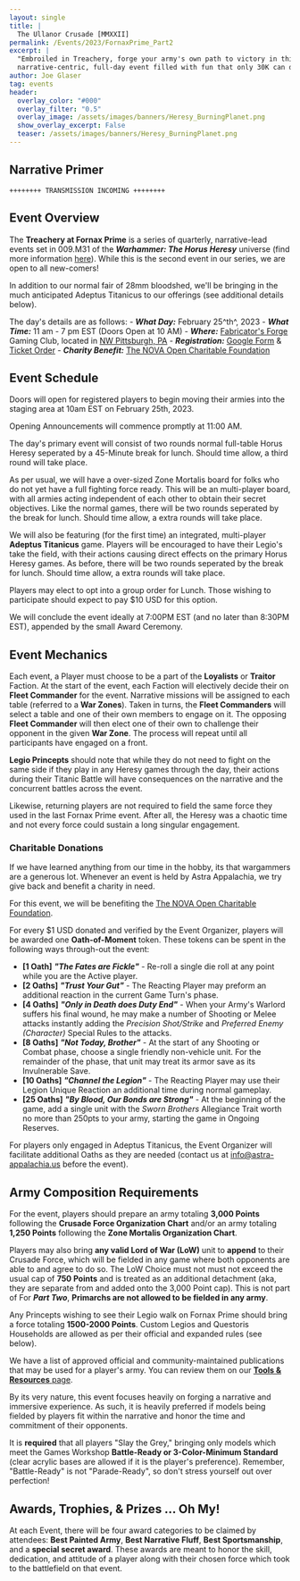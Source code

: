 ```yaml
---
layout: single
title: |
  The Ullanor Crusade [MMXXII]
permalink: /Events/2023/FornaxPrime_Part2
excerpt: |
  "Embroiled in Treachery, forge your army's own path to victory in this
  narrative-centric, full-day event filled with fun that only 30K can deliever!" 
author: Joe Glaser
tag: events
header:
  overlay_color: "#000"
  overlay_filter: "0.5"
  overlay_image: /assets/images/banners/Heresy_BurningPlanet.png
  show_overlay_excerpt: False
  teaser: /assets/images/banners/Heresy_BurningPlanet.png
---
```


## Narrative Primer

```
++++++++ TRANSMISSION INCOMING ++++++++
```

## Event Overview
The **Treachery at Fornax Prime** is a series of quarterly, narrative-lead events set in 009.M31 of the ***Warhammer: The Horus Heresy*** universe (find more information [here](https://thehorusheresy.com/)). While this is the second event in our series, we are open to all new-comers!

In addition to our normal fair of 28mm bloodshed, we'll be bringing in the much anticipated Adeptus Titanicus to our offerings (see additional details below).

The day's details are as follows:
    - ***What Day:*** February 25^th^, 2023
    - ***What Time:*** 11 am - 7 pm EST (Doors Open at 10 AM)
    - ***Where:*** [Fabricator's Forge](https://www.fabricatorsforge.com/) Gaming Club, located in [NW Pittsburgh, PA](https://goo.gl/maps/du8v2eY2vxVW6YPi7)
    - ***Registration:*** [Google Form](https://forms.gle/uCZwuXsBVJ3u8iwR8) & [Ticket Order](https://square.link/u/8K7DnJCO)
    - ***Charity Benefit:*** [The NOVA Open Charitable Foundation](https://www.novaopenfoundation.org/about)

## Event Schedule
Doors will open for registered players to begin moving their armies into the staging area at 10am EST on February 25th, 2023.

Opening Announcements will commence promptly at 11:00 AM.

The day's primary event will consist of two rounds normal full-table Horus Heresy seperated by a 45-Minute break for lunch. Should time allow, a third round will take place.

As per usual, we will have a over-sized Zone Mortalis board for folks who do not yet have a full fighting force ready. This will be an multi-player board, with all armies acting independent of each other to obtain their secret objectives. Like the normal games, there will be two rounds seperated by the break for lunch. Should time allow, a extra rounds will take place.

We will also be featuring (for the first time) an integrated, multi-player **Adeptus Titanicus** game. Players will be encouraged to have their Legio's take the field, with their actions causing direct effects on the primary Horus Heresy games. As before, there will be two rounds seperated by the break for lunch. Should time allow, a extra rounds will take place.

Players may elect to opt into a group order for Lunch. Those wishing to participate should expect to pay $10 USD for this option.

We will conclude the event ideally at 7:00PM EST (and no later than 8:30PM EST), appended by the small Award Ceremony.

## Event Mechanics
Each event, a Player must choose to be a part of the **Loyalists** or **Traitor** Faction. At the start of the event, each Faction will electively decide their on **Fleet Commander** for the event. Narrative missions will be assigned to each table (referred to a **War Zones**). Taken in turns, the **Fleet Commanders** will select a table and one of their own members to engage on it. The opposing **Fleet Commander** will then elect one of their own to challenge their opponent in the given **War Zone**. The process will repeat until all participants have engaged on a front. 

**Legio Princepts** should note that while they do not need to fight on the same side if they play in any Heresy games through the day, their actions during their Titanic Battle will have consequences on the narrative and the concurrent battles across the event.

Likewise, returning players  are not required to field the same force they used in the last Fornax Prime event. After all, the Heresy was a chaotic time and not every force could sustain a long singular engagement.

### Charitable Donations
If we have learned anything from our time in the hobby, its that wargammers are a generous lot. Whenever an event is held by Astra Appalachia, we try give back and benefit a charity in need.

For this event, we will be benefiting the [The NOVA Open Charitable Foundation](https://www.novaopenfoundation.org/about).

For every $1 USD donated and verified by the Event Organizer, players will be awarded one **Oath-of-Moment** token. These tokens can be spent in the following ways through-out the event:

- **[1 Oath]** ***"The Fates are Fickle"*** - Re-roll a single die roll at any point while you are the Active player.
- **[2 Oaths]** ***"Trust Your Gut"*** - The Reacting Player may preform an additional reaction in the current Game Turn's phase.
- **[4 Oaths]** ***"Only in Death does Duty End"*** - When your Army's Warlord suffers his final wound, he may make a number of Shooting or Melee attacks instantly adding the *Precision Shot/Strike* and *Preferred Enemy (Character)* Special Rules to the attacks.
- **[8 Oaths]** ***"Not Today, Brother"*** - At the start of any Shooting or Combat phase, choose a single friendly non-vehicle unit. For the remainder of the phase, that unit may treat its armor save as its Invulnerable Save.
- **[10 Oaths]** ***"Channel the Legion"*** - The Reacting Player may use their Legion Unique Reaction an additional time during normal gameplay.
- **[25 Oaths]** ***"By Blood, Our Bonds are Strong"*** - At the beginning of the game, add a single unit with the *Sworn Brothers* Allegiance Trait worth no more than 250pts to your army, starting the game in Ongoing Reserves.

For players only engaged in Adeptus Titanicus, the Event Organizer will facilitate additional Oaths as they are needed (contact us at <a href="mailto:info@astra-appalachia.us">info@astra-appalachia.us</a> before the event).

## Army Composition Requirements
For the event, players should prepare an army totaling **3,000 Points** following the __Crusade Force Organization Chart__ and/or an army totaling **1,250 Points** following the __Zone Mortalis Organization Chart__.

Players may also bring __any valid Lord of War (LoW)__ unit to **append** to their Crusade Force, which will be fielded in any game where both opponents are able to and agree to do so. The LoW Choice must not must not exceed the usual cap of **750 Points** and is treated as an additional detachment (aka, they are separate from and added onto the 3,000 Point cap). This is not part of For ***Part Two***, __Primarchs are not allowed to be fielded in any army__.

Any Princepts wishing to see their Legio walk on Fornax Prime should bring a force totaling **1500-2000 Points**. Custom Legios and Questoris Households are allowed as per their official and expanded rules (see below).

We have a list of approved official and community-maintained publications that may be used for a player's army. You can review them on our [**Tools & Resources** page](https://www.astra-appalachia.us/Tools#approved-publications-for-all-events).

By its very nature, this event focuses heavily on forging a narrative and immersive experience. As such, it is heavily preferred if models being fielded by players fit within the narrative and honor the time and commitment of their opponents.

It is **required** that all players "Slay the Grey," bringing only models which meet the Games Workshop **Battle-Ready or 3-Color-Minimum Standard** (clear acrylic bases are allowed if it is the player's preference). Remember, "Battle-Ready" is not "Parade-Ready", so don't stress yourself out over perfection!

## Awards, Trophies, & Prizes … Oh My!
At each Event, there will be four award categories to be claimed by attendees: **Best Painted Army**, **Best Narrative Fluff**, **Best Sportsmanship**, and a **special secret award**. These awards are meant to honor the skill, dedication, and attitude of a player along with their chosen force which took to the battlefield on that event.
